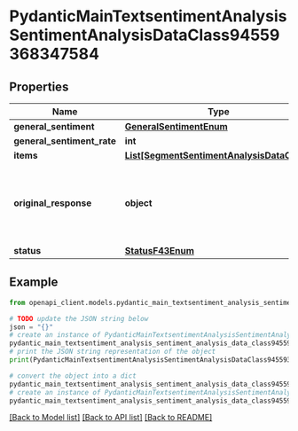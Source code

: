 # PydanticMainTextsentimentAnalysisSentimentAnalysisDataClass94559368347584


## Properties

Name | Type | Description | Notes
------------ | ------------- | ------------- | -------------
**general_sentiment** | [**GeneralSentimentEnum**](GeneralSentimentEnum.md) |  | 
**general_sentiment_rate** | **int** |  | 
**items** | [**List[SegmentSentimentAnalysisDataClass]**](SegmentSentimentAnalysisDataClass.md) |  | [optional] 
**original_response** | **object** | original response sent by the provider, hidden by default, show it by passing the &#x60;show_original_response&#x60; field to &#x60;true&#x60; in your request | [optional] 
**status** | [**StatusF43Enum**](StatusF43Enum.md) |  | 

## Example

```python
from openapi_client.models.pydantic_main_textsentiment_analysis_sentiment_analysis_data_class94559368347584 import PydanticMainTextsentimentAnalysisSentimentAnalysisDataClass94559368347584

# TODO update the JSON string below
json = "{}"
# create an instance of PydanticMainTextsentimentAnalysisSentimentAnalysisDataClass94559368347584 from a JSON string
pydantic_main_textsentiment_analysis_sentiment_analysis_data_class94559368347584_instance = PydanticMainTextsentimentAnalysisSentimentAnalysisDataClass94559368347584.from_json(json)
# print the JSON string representation of the object
print(PydanticMainTextsentimentAnalysisSentimentAnalysisDataClass94559368347584.to_json())

# convert the object into a dict
pydantic_main_textsentiment_analysis_sentiment_analysis_data_class94559368347584_dict = pydantic_main_textsentiment_analysis_sentiment_analysis_data_class94559368347584_instance.to_dict()
# create an instance of PydanticMainTextsentimentAnalysisSentimentAnalysisDataClass94559368347584 from a dict
pydantic_main_textsentiment_analysis_sentiment_analysis_data_class94559368347584_form_dict = pydantic_main_textsentiment_analysis_sentiment_analysis_data_class94559368347584.from_dict(pydantic_main_textsentiment_analysis_sentiment_analysis_data_class94559368347584_dict)
```
[[Back to Model list]](../README.md#documentation-for-models) [[Back to API list]](../README.md#documentation-for-api-endpoints) [[Back to README]](../README.md)


